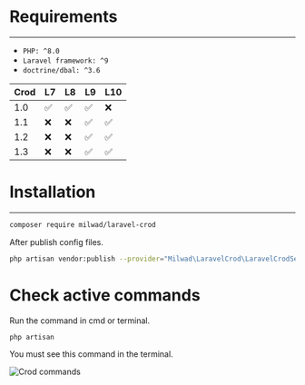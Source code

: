 # Requirements

***

- `PHP: ^8.0`
- `Laravel framework: ^9`
- `doctrine/dbal: ^3.6`

| Crod | L7                 | L8                 | L9                 | L10                |
|------|--------------------|--------------------|--------------------|--------------------|
| 1.0  | :white_check_mark: | :white_check_mark: | :white_check_mark: | :x:                |
| 1.1  | :x:                | :x:                | :white_check_mark: | :white_check_mark: |
| 1.2  | :x:                | :x:                | :white_check_mark: | :white_check_mark: |
| 1.3  | :x:                | :x:                | :white_check_mark: | :white_check_mark: |

# Installation

***

```bash
composer require milwad/laravel-crod
```

After publish config files.<br>

```bash
php artisan vendor:publish --provider="Milwad\LaravelCrod\LaravelCrodServiceProvider" --tag="laravel-crod-config"
```

# Check active commands

Run the command in cmd or terminal. <br>

```bash
php artisan
```

You must see this command in the terminal.

![Crod commands](https://s6.uupload.ir/files/carbon_(1)_tqmq.png "Crod commands")
